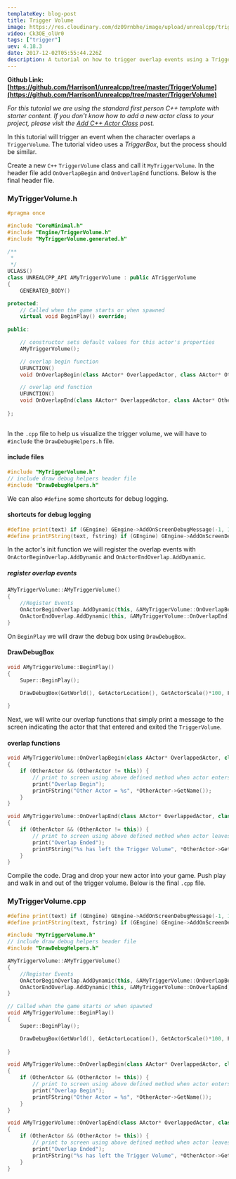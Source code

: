 ```yaml
---
templateKey: blog-post
title: Trigger Volume
image: https://res.cloudinary.com/dz09rnbhe/image/upload/unrealcpp/trigger-volume_uw7r5i.jpg
video: Ck3OE_olUr0
tags: ["trigger"]
uev: 4.18.3
date: 2017-12-02T05:55:44.226Z
description: A tutorial on how to trigger overlap events using a TriggerVolume.
---
```

**Github Link: [https://github.com/Harrison1/unrealcpp/tree/master/TriggerVolume](https://github.com/Harrison1/unrealcpp/tree/master/TriggerVolume)**

*For this tutorial we are using the standard first person C++ template with starter content. If you don't know how to add a new actor class to your project, please visit the [Add C++ Actor Class](/add-actor-class) post.*

In this tutorial will trigger an event when the character overlaps a `TriggerVolume`. The tutorial video uses a *TriggerBox*, but the process should be similar.

Create a new `C++` `TriggerVolume` class and call it `MyTriggerVolume`. In the header file add `OnOverlapBegin` and `OnOverlapEnd` functions. Below is the final header file.

### MyTriggerVolume.h
```cpp
#pragma once

#include "CoreMinimal.h"
#include "Engine/TriggerVolume.h"
#include "MyTriggerVolume.generated.h"

/**
 * 
 */
UCLASS()
class UNREALCPP_API AMyTriggerVolume : public ATriggerVolume
{
	GENERATED_BODY()

protected:
	// Called when the game starts or when spawned
	virtual void BeginPlay() override;
	
public:

	// constructor sets default values for this actor's properties
	AMyTriggerVolume();

	// overlap begin function
	UFUNCTION()
	void OnOverlapBegin(class AActor* OverlappedActor, class AActor* OtherActor);

	// overlap end function
	UFUNCTION()
	void OnOverlapEnd(class AActor* OverlappedActor, class AActor* OtherActor);
	
};
	
```

In the `.cpp` file to help us visualize the trigger volume, we will have to `#include` the `DrawDebugHelpers.h` file.

#### include files
```cpp
#include "MyTriggerVolume.h"
// include draw debug helpers header file
#include "DrawDebugHelpers.h"
```

We can also `#define` some shortcuts for debug logging.

#### shortcuts for debug logging
```cpp
#define print(text) if (GEngine) GEngine->AddOnScreenDebugMessage(-1, 1.5, FColor::Green,text)
#define printFString(text, fstring) if (GEngine) GEngine->AddOnScreenDebugMessage(-1, 5.f, FColor::Green, FString::Printf(TEXT(text), fstring))
```

In the actor's init function we will register the overlap events with `OnActorBeginOverlap.AddDynamic` and `OnActorEndOverlap.AddDynamic`. 

##### register overlap events
```cpp
AMyTriggerVolume::AMyTriggerVolume()
{
    //Register Events
    OnActorBeginOverlap.AddDynamic(this, &AMyTriggerVolume::OnOverlapBegin);
    OnActorEndOverlap.AddDynamic(this, &AMyTriggerVolume::OnOverlapEnd);
}
```

On `BeginPlay` we will draw the debug box using `DrawDebugBox`.

#### DrawDebugBox
```cpp
void AMyTriggerVolume::BeginPlay()
{
	Super::BeginPlay();

	DrawDebugBox(GetWorld(), GetActorLocation(), GetActorScale()*100, FColor::Cyan, true, -1, 0, 5);
	
}
```

Next, we will write our overlap functions that simply print a message to the screen indicating the actor that that entered and exited the `TriggerVolume`.

#### overlap functions
```cpp
void AMyTriggerVolume::OnOverlapBegin(class AActor* OverlappedActor, class AActor* OtherActor)
{
    if (OtherActor && (OtherActor != this)) {
        // print to screen using above defined method when actor enters trigger volume
        print("Overlap Begin");
        printFString("Other Actor = %s", *OtherActor->GetName());
    }
}

void AMyTriggerVolume::OnOverlapEnd(class AActor* OverlappedActor, class AActor* OtherActor)
{
    if (OtherActor && (OtherActor != this)) {
        // print to screen using above defined method when actor leaves trigger volume
        print("Overlap Ended");
        printFString("%s has left the Trigger Volume", *OtherActor->GetName());
    }
}
```

Compile the code. Drag and drop your new actor into your game. Push play and walk in and out of the trigger volume. Below is the final `.cpp` file.

### MyTriggerVolume.cpp
```cpp
#define print(text) if (GEngine) GEngine->AddOnScreenDebugMessage(-1, 1.5, FColor::Green,text)
#define printFString(text, fstring) if (GEngine) GEngine->AddOnScreenDebugMessage(-1, 5.f, FColor::Green, FString::Printf(TEXT(text), fstring))

#include "MyTriggerVolume.h"
// include draw debug helpers header file
#include "DrawDebugHelpers.h"

AMyTriggerVolume::AMyTriggerVolume()
{
    //Register Events
    OnActorBeginOverlap.AddDynamic(this, &AMyTriggerVolume::OnOverlapBegin);
    OnActorEndOverlap.AddDynamic(this, &AMyTriggerVolume::OnOverlapEnd);
}

// Called when the game starts or when spawned
void AMyTriggerVolume::BeginPlay()
{
	Super::BeginPlay();

	DrawDebugBox(GetWorld(), GetActorLocation(), GetActorScale()*100, FColor::Cyan, true, -1, 0, 5);
	
}

void AMyTriggerVolume::OnOverlapBegin(class AActor* OverlappedActor, class AActor* OtherActor)
{
    if (OtherActor && (OtherActor != this)) {
        // print to screen using above defined method when actor enters trigger volume
        print("Overlap Begin");
        printFString("Other Actor = %s", *OtherActor->GetName());
    }
}

void AMyTriggerVolume::OnOverlapEnd(class AActor* OverlappedActor, class AActor* OtherActor)
{
    if (OtherActor && (OtherActor != this)) {
        // print to screen using above defined method when actor leaves trigger volume
        print("Overlap Ended");
        printFString("%s has left the Trigger Volume", *OtherActor->GetName());
    }
}
```